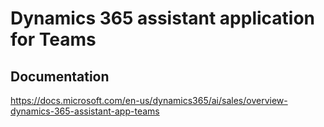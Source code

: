 # Dynamics 365 assistant application for Teams

## Documentation

https://docs.microsoft.com/en-us/dynamics365/ai/sales/overview-dynamics-365-assistant-app-teams